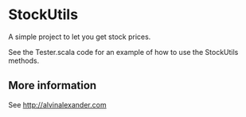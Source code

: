 StockUtils
==========

A simple project to let you get stock prices.

See the Tester.scala code for an example of how to use the StockUtils methods.

More information
----------------

See http://alvinalexander.com


